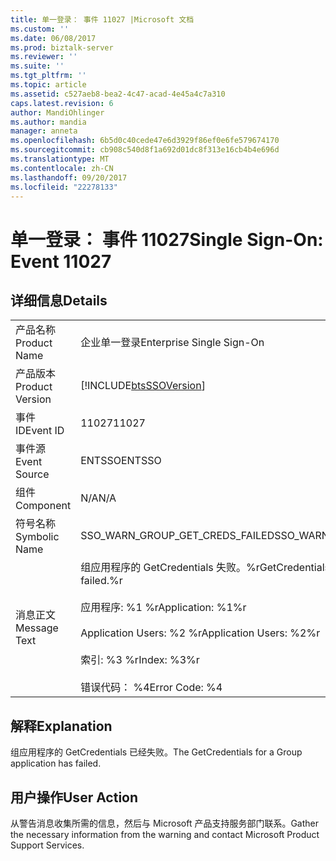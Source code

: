 ```yaml
---
title: 单一登录： 事件 11027 |Microsoft 文档
ms.custom: ''
ms.date: 06/08/2017
ms.prod: biztalk-server
ms.reviewer: ''
ms.suite: ''
ms.tgt_pltfrm: ''
ms.topic: article
ms.assetid: c527aeb8-bea2-4c47-acad-4e45a4c7a310
caps.latest.revision: 6
author: MandiOhlinger
ms.author: mandia
manager: anneta
ms.openlocfilehash: 6b5d0c40cede47e6d3929f86ef0e6fe579674170
ms.sourcegitcommit: cb908c540d8f1a692d01dc8f313e16cb4b4e696d
ms.translationtype: MT
ms.contentlocale: zh-CN
ms.lasthandoff: 09/20/2017
ms.locfileid: "22278133"
---
```

# <a name="single-sign-on-event-11027"></a><span data-ttu-id="b2915-102">单一登录： 事件 11027</span><span class="sxs-lookup"><span data-stu-id="b2915-102">Single Sign-On: Event 11027</span></span>
## <a name="details"></a><span data-ttu-id="b2915-103">详细信息</span><span class="sxs-lookup"><span data-stu-id="b2915-103">Details</span></span>  
  
|||  
|-|-|  
|<span data-ttu-id="b2915-104">产品名称</span><span class="sxs-lookup"><span data-stu-id="b2915-104">Product Name</span></span>|<span data-ttu-id="b2915-105">企业单一登录</span><span class="sxs-lookup"><span data-stu-id="b2915-105">Enterprise Single Sign-On</span></span>|  
|<span data-ttu-id="b2915-106">产品版本</span><span class="sxs-lookup"><span data-stu-id="b2915-106">Product Version</span></span>|[!INCLUDE[btsSSOVersion](../includes/btsssoversion-md.md)]|  
|<span data-ttu-id="b2915-107">事件 ID</span><span class="sxs-lookup"><span data-stu-id="b2915-107">Event ID</span></span>|<span data-ttu-id="b2915-108">11027</span><span class="sxs-lookup"><span data-stu-id="b2915-108">11027</span></span>|  
|<span data-ttu-id="b2915-109">事件源</span><span class="sxs-lookup"><span data-stu-id="b2915-109">Event Source</span></span>|<span data-ttu-id="b2915-110">ENTSSO</span><span class="sxs-lookup"><span data-stu-id="b2915-110">ENTSSO</span></span>|  
|<span data-ttu-id="b2915-111">组件</span><span class="sxs-lookup"><span data-stu-id="b2915-111">Component</span></span>|<span data-ttu-id="b2915-112">N/A</span><span class="sxs-lookup"><span data-stu-id="b2915-112">N/A</span></span>|  
|<span data-ttu-id="b2915-113">符号名称</span><span class="sxs-lookup"><span data-stu-id="b2915-113">Symbolic Name</span></span>|<span data-ttu-id="b2915-114">SSO_WARN_GROUP_GET_CREDS_FAILED</span><span class="sxs-lookup"><span data-stu-id="b2915-114">SSO_WARN_GROUP_GET_CREDS_FAILED</span></span>|  
|<span data-ttu-id="b2915-115">消息正文</span><span class="sxs-lookup"><span data-stu-id="b2915-115">Message Text</span></span>|<span data-ttu-id="b2915-116">组应用程序的 GetCredentials 失败。%r</span><span class="sxs-lookup"><span data-stu-id="b2915-116">GetCredentials for Group application failed.%r</span></span><br /><br /> <span data-ttu-id="b2915-117">应用程序: %1 %r</span><span class="sxs-lookup"><span data-stu-id="b2915-117">Application: %1%r</span></span><br /><br /> <span data-ttu-id="b2915-118">Application Users: %2 %r</span><span class="sxs-lookup"><span data-stu-id="b2915-118">Application Users: %2%r</span></span><br /><br /> <span data-ttu-id="b2915-119">索引: %3 %r</span><span class="sxs-lookup"><span data-stu-id="b2915-119">Index: %3%r</span></span><br /><br /> <span data-ttu-id="b2915-120">错误代码： %4</span><span class="sxs-lookup"><span data-stu-id="b2915-120">Error Code: %4</span></span>|  
  
## <a name="explanation"></a><span data-ttu-id="b2915-121">解释</span><span class="sxs-lookup"><span data-stu-id="b2915-121">Explanation</span></span>  
 <span data-ttu-id="b2915-122">组应用程序的 GetCredentials 已经失败。</span><span class="sxs-lookup"><span data-stu-id="b2915-122">The GetCredentials for a Group application has failed.</span></span>  
  
## <a name="user-action"></a><span data-ttu-id="b2915-123">用户操作</span><span class="sxs-lookup"><span data-stu-id="b2915-123">User Action</span></span>  
 <span data-ttu-id="b2915-124">从警告消息收集所需的信息，然后与 Microsoft 产品支持服务部门联系。</span><span class="sxs-lookup"><span data-stu-id="b2915-124">Gather the necessary information from the warning and contact Microsoft Product Support Services.</span></span>